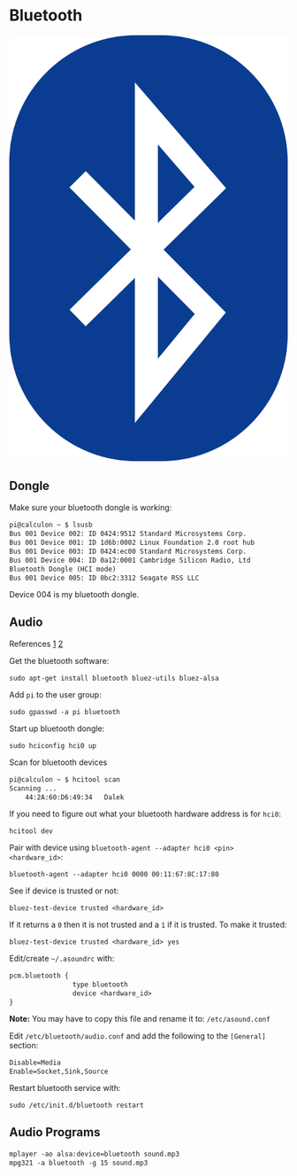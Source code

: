 # Bluetooth

![bluetooth logo](pics/bluetooth.png)

## Dongle

Make sure your bluetooth dongle is working:

	pi@calculon ~ $ lsusb
	Bus 001 Device 002: ID 0424:9512 Standard Microsystems Corp. 
	Bus 001 Device 001: ID 1d6b:0002 Linux Foundation 2.0 root hub
	Bus 001 Device 003: ID 0424:ec00 Standard Microsystems Corp. 
	Bus 001 Device 004: ID 0a12:0001 Cambridge Silicon Radio, Ltd Bluetooth Dongle (HCI mode)
	Bus 001 Device 005: ID 0bc2:3312 Seagate RSS LLC 

Device 004 is my bluetooth dongle.

## Audio

References [1](http://blog.whatgeek.com.pt/2014/04/20/raspberry-pi-bluetooth-wireless-speaker/) [2](http://www.correderajorge.es/bluetooth-on-raspberry-audio-streaming/)

Get the bluetooth software:

	sudo apt-get install bluetooth bluez-utils bluez-alsa

Add `pi` to the user group:

	sudo gpasswd -a pi bluetooth

Start up bluetooth dongle:

	sudo hciconfig hci0 up

Scan for bluetooth devices

	pi@calculon ~ $ hcitool scan
	Scanning ...
		44:2A:60:D6:49:34	Dalek

If you need to figure out what your bluetooth hardware address is for `hci0`:

	hcitool dev

Pair with device using `bluetooth-agent --adapter hci0 <pin> <hardware_id>`:

	bluetooth-agent --adapter hci0 0000 00:11:67:8C:17:80

See if device is trusted or not:

	bluez-test-device trusted <hardware_id>

If it returns a `0` then it is not trusted and a `1` if it is trusted. To make it trusted:

	bluez-test-device trusted <hardware_id> yes

Edit/create `~/.asoundrc` with:

	pcm.bluetooth {
					type bluetooth
					device <hardware_id>
	}

**Note:** You may have to copy this file and rename it to: `/etc/asound.conf`

Edit `/etc/bluetooth/audio.conf` and add the following to the `[General]` section:

	Disable=Media
	Enable=Socket,Sink,Source

Restart bluetooth service with:

	sudo /etc/init.d/bluetooth restart

## Audio Programs

	mplayer -ao alsa:device=bluetooth sound.mp3
	mpg321 -a bluetooth -g 15 sound.mp3

